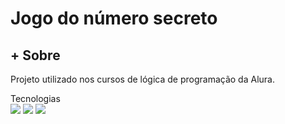 <h1>Jogo do número secreto</h1>
<h2>+ Sobre</h2>
<p>Projeto utilizado nos cursos de lógica de programação da Alura.</p>
Tecnologias
<div>
<img src="https://img.shields.io/badge/HTML-239120?style-for-the-badge&logo-html5&logocolor=white">
<img src="https://img.shields.io/badge/CSS-239120?&style=for-the-badge&logo=css3&logoColor=white">
<img src="https://img.shields.io/badge/JavaScript-F7DF1E?style=for-the-badge&logo=javascript&logocolor=black">
</div>
